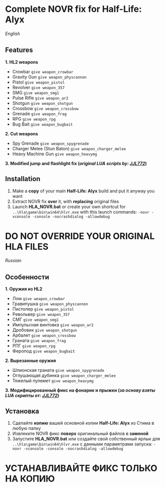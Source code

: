 # Complete NOVR fix for Half-Life: Alyx
###### English
## Features
**1. HL2 weapons**

   - Crowbar `give weapon_crowbar`
   - Gravity Gun `give weapon_physcannon`
   - Pistol `give weapon_pistol`
   - Revolver `give weapon_357`
   - SMG `give weapon_smg1`
   - Pulse Rifle `give weapon_ar2`
   - Shotgun `give weapon_shotgun`
   - Crossbow `give weapon_crossbow`
   - Grenade `give weapon_frag`
   - RPG `give weapon_rpg`
   - Bug Bait `give weapon_bugbait`
   
**2. Cut weapons**
   - Spy Grenade `give weapon_spygrenade`
   - Charger Melee (Stun Baton) `give weapon_charger_melee`
   - Heavy Machine Gun `give weapon_heavymg`
   
**3. Modified jump and flashlight fix (***original LUA scripts by: [JJL772](https://github.com/JJL772/half-life-alyx-scripts)***)**

## Installation
1. Make a **copy** of your main **Half-Life: Alyx** build and put it anyway you want
2. Extract NOVR fix **over** it, with **replacing** original files
3. Launch **HLA_NOVR.bat** or create your own shortcut for `..\hla\game\bin\win64\hlvr.exe` with this launch commands: `-novr -vconsole -console -nocrashdialog -allowdebug`

# DO NOT OVERRIDE YOUR ORIGINAL HLA FILES

###### Russian
## Особенности
**1. Оружия из HL2**

   - Лом `give weapon_crowbar`
   - Гравипушка `give weapon_physcannon`
   - Пистолер `give weapon_pistol`
   - Револьвер `give weapon_357`
   - СМГ `give weapon_smg1`
   - Импульсная винтовка `give weapon_ar2`
   - Дробовик `give weapon_shotgun`
   - Арбалет `give weapon_crossbow`
   - Граната `give weapon_frag`
   - РПГ `give weapon_rpg`
   - Феропод `give weapon_bugbait`
   
**2. Вырезанные оружия**
   - Шпионская граната `give weapon_spygrenade`
   - Оглушающая дубинка `give weapon_charger_melee`
   - Тяжелый пулемет `give weapon_heavymg`
   
**3. Модифицированный фикс на фонарик и прыжки (***за основу взяты LUA скрипты от: [JJL772](https://github.com/JJL772/half-life-alyx-scripts)***)**

## Установка
1. Сделайте **копию** вашей основной копии **Half-Life: Alyx** из Стима в любую папку
2. Извлеките NOVR фикс **поверх** оригинальный файлов **с заменой**
3. Запустите **HLA_NOVR.bat** или создайте свой собственный ярлык для `..\hla\game\bin\win64\hlvr.exe` с данными параметрами запуска: `-novr -vconsole -console -nocrashdialog -allowdebug`

# УСТАНАВЛИВАЙТЕ ФИКС ТОЛЬКО НА КОПИЮ

